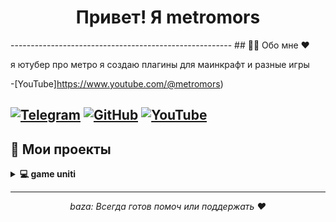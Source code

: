 <h1 align="center"> Привет! Я metromors </h1>
-------------------------------------------------------
## 🧑‍💻 Обо мне ♥

я ютубер про метро я создаю плагины для маинкрафт и разные игры 

-[YouTube]https://www.youtube.com/@metromors)

[![Telegram](https://img.shields.io/badge/-Telegram-2CA5E0?style=flat&logo=telegram&logoColor=white)](https://t.me/+wjD89SozsKU4NDky)
[![GitHub](https://img.shields.io/badge/-GitHub-333?style=flat&logo=github&logoColor=white)](https://github.com/metromors)
[![YouTube](https://gamemag.ru/images/cache/News/News166886/d2b25df520-2_2780x1200.jpg)](https://www.youtube.com/@metromors)
---

## 🚀 Мои проекты

<details>
  <summary><b>💻 game uniti </b></summary>
  <p>Игра на юнити про Pac-Men это версия игры сложнее оригинала
    💻https://github.com/metromors/game-PacMan-metromors.</p>
</details>

---

<p align="center">
  <i>baza:
  Всегда готов помоч или поддержать ♥ </i>
</p>
